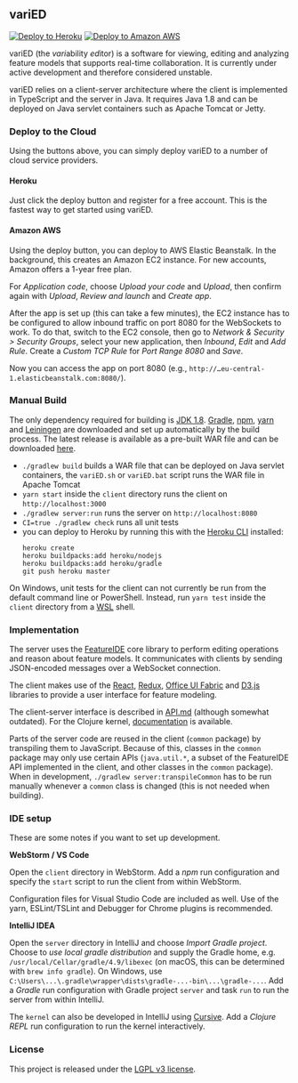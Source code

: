 ## variED

[![Deploy to Heroku](https://www.herokucdn.com/deploy/button.svg)](https://heroku.com/deploy?template=https://github.com/ekuiter/variED/tree/build) [![Deploy to Amazon AWS](https://s3.eu-central-1.amazonaws.com/de.ovgu.spldev.varied/awsdeploy.png)](https://console.aws.amazon.com/elasticbeanstalk/?region=eu-central-1#/newApplication?applicationName=variED&platform=Tomcat%208.5%20with%20Java%208%20running%20on%2064bit%20Amazon%20Linux&sourceBundleUrl=https%3A%2F%2Fs3.eu-central-1.amazonaws.com%2Fde.ovgu.spldev.varied%2Fserver.war&environmentType=SingleInstance&tierName=WebServer)

variED (the *vari*ability *ed*itor) is a software for viewing, editing and
analyzing feature models that supports real-time collaboration.
It is currently under active development and therefore considered unstable.

variED relies on a client-server architecture where the client is implemented in
TypeScript and the server in Java. It requires Java 1.8 and can be deployed on
Java servlet containers such as Apache Tomcat or Jetty.

### Deploy to the Cloud

Using the buttons above, you can simply deploy variED to a number of cloud
service providers.

#### Heroku

Just click the deploy button and register for a free account. This is the
fastest way to get started using variED.

#### Amazon AWS

Using the deploy button, you can deploy to AWS Elastic Beanstalk. In the
background, this creates an Amazon EC2 instance. For new accounts, Amazon offers
a 1-year free plan.

For *Application code*, choose *Upload your code* and *Upload*, then confirm
again with *Upload*, *Review and launch* and *Create app*.

After the app is set up (this can take a few minutes), the EC2 instance has to
be configured to allow inbound traffic on port 8080 for the WebSockets to work.
To do that, switch to the EC2 console, then go to *Network & Security > Security
Groups*, select your new application, then *Inbound*, *Edit* and *Add Rule*.
Create a *Custom TCP Rule* for *Port Range* *8080* and *Save*.

Now you can access the app on port 8080 (e.g.,
`http://…eu-central-1.elasticbeanstalk.com:8080/`).

### Manual Build

The only dependency required for building is [JDK
1.8](http://www.oracle.com/technetwork/java/javase/downloads/jdk8-downloads-2133151.html).
[Gradle](https://gradle.org/), [npm](https://nodejs.org/),
[yarn](https://yarnpkg.com/) and [Leiningen](https://leiningen.org/) 
are downloaded and set up automatically by the build process.
The latest release is available as a pre-built WAR file and can be downloaded
[here](https://github.com/ekuiter/variED/releases/latest).

- `./gradlew build` builds a WAR file that can be deployed on Java servlet
  containers, the `variED.sh` or `variED.bat` script runs the WAR file in Apache Tomcat
- `yarn start` inside the `client` directory runs the client on
  `http://localhost:3000`
- `./gradlew server:run` runs the server on `http://localhost:8080`
- `CI=true ./gradlew check` runs all unit tests
- you can deploy to Heroku by running this with the
  [Heroku CLI](https://devcenter.heroku.com/articles/heroku-cli) installed:
  ```
  heroku create
  heroku buildpacks:add heroku/nodejs
  heroku buildpacks:add heroku/gradle
  git push heroku master
  ```
  
On Windows, unit tests for the client can not currently be run from the default
command line or PowerShell. Instead, run `yarn test` inside the `client` directory
from a [WSL](https://docs.microsoft.com/en-us/windows/wsl/install-win10) shell.

### Implementation

The server uses the [FeatureIDE](https://featureide.github.io/) core library to
perform editing operations and reason about feature models. It communicates with
clients by sending JSON-encoded messages over a WebSocket connection.

The client makes use of the [React](https://reactjs.org/),
[Redux](https://redux.js.org/), [Office UI
Fabric](https://developer.microsoft.com/en-us/fabric) and
[D3.js](https://d3js.org/) libraries to provide a user interface for feature
modeling.

The client-server interface is described in [API.md](API.md) (although somewhat outdated).
For the Clojure kernel,
[documentation](https://s3.eu-central-1.amazonaws.com/de.ovgu.spldev.varied/kernel-documentation/index.html) 
is available.

Parts of the server code are reused in the client (`common` package) by
transpiling them to JavaScript. Because of this, classes in the `common` package
may only use certain APIs (`java.util.*`, a subset of the FeatureIDE API
implemented in the client, and other classes in the `common` package). When in
development, `./gradlew server:transpileCommon` has to be run manually whenever
a `common` class is changed (this is not needed when building).

### IDE setup

These are some notes if you want to set up development.

**WebStorm / VS Code**

Open the `client` directory in WebStorm. Add a *npm* run configuration and
specify the `start` script to run the client from within WebStorm.

Configuration files for Visual Studio Code are included as well. Use of the
yarn, ESLint/TSLint and Debugger for Chrome plugins is recommended.

**IntelliJ IDEA**

Open the `server` directory in IntelliJ and choose *Import Gradle project*.
Choose to *use local gradle distribution* and supply the Gradle home, e.g.
`/usr/local/Cellar/gradle/4.9/libexec` (on macOS, this can be determined with
`brew info gradle`). On Windows, use
`C:\Users\...\.gradle\wrapper\dists\gradle-...-bin\...\gradle-...`.
Add a *Gradle* run configuration with Gradle project `server` and task `run`
to run the server from within IntelliJ.

The `kernel` can also be developed in IntelliJ using
[Cursive](https://cursive-ide.com/). Add a *Clojure REPL* run configuration
to run the kernel interactively.

### License

This project is released under the [LGPL v3 license](LICENSE.txt).
